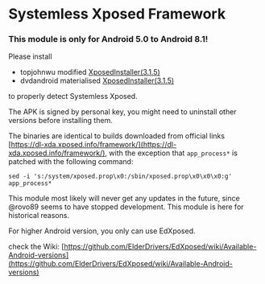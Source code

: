# Systemless Xposed Framework

### This module is only for Android 5.0 to Android 8.1!

Please install

- topjohnwu modified [XposedInstaller(3.1.5)](https://forum.xda-developers.com/attachment.php?attachmentid=4751403&d=1556682769)
- dvdandroid materialised [XposedInstaller(3.1.5)](https://github.com/DVDAndroid/XposedInstaller/)

to properly detect Systemless Xposed.

The APK is signed by personal key, you might need to uninstall other versions before installing them.

The binaries are identical to builds downloaded from official links [https://dl-xda.xposed.info/framework/](https://dl-xda.xposed.info/framework/), with the exception that `app_process*` is patched with the following command:

`sed -i 's:/system/xposed.prop\x0:/sbin/xposed.prop\x0\x0\x0:g' app_process*`

This module most likely will never get any updates in the future, since @rovo89 seems to have stopped development. This module is here for historical reasons.

For higher Android version, you only can use EdXposed.

check the Wiki: [https://github.com/ElderDrivers/EdXposed/wiki/Available-Android-versions](https://github.com/ElderDrivers/EdXposed/wiki/Available-Android-versions)
